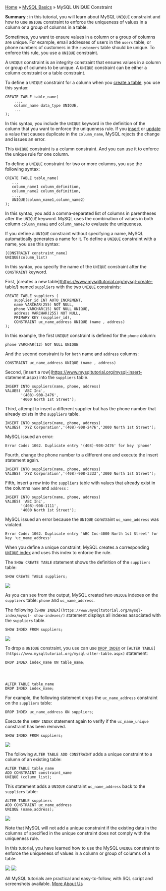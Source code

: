 

[Home](https://www.mysqltutorial.org/) » [MySQL
Basics](https://www.mysqltutorial.org/mysql-basics/) » MySQL UNIQUE Constraint



 **Summary** : in this tutorial, you will learn about MySQL `UNIQUE`
constraint and how to use `UNIQUE` constraint to enforce the uniqueness of
values in a column or a group of columns in a table.



Sometimes, you want to ensure values in a column or a group of columns are
unique. For example, email addresses of users in the `users` table, or phone
numbers of customers in the `customers` table should be unique. To enforce
this rule, you use a `UNIQUE` constraint.



A `UNIQUE` constraint is an integrity constraint that ensures values in a
column or group of columns to be unique. A `UNIQUE` constraint can be either a
column constraint or a table constraint.



To define a `UNIQUE` constraint for a column when you [create a
table](https://www.mysqltutorial.org/mysql-create-table/), you use this
syntax:


    
    
    CREATE TABLE table_name(
        ...,
        column_name data_type UNIQUE,
        ...
    );



In this syntax, you include the `UNIQUE` keyword in the definition of the
column that you want to enforce the uniqueness rule. If you
[insert](https://www.mysqltutorial.org/mysql-insert-statement.aspx) or
[update](https://www.mysqltutorial.org/mysql-update-data.aspx) a value that
causes duplicate in the `column_name`, MySQL rejects the change and issues an
error.



This `UNIQUE` constraint is a column constraint. And you can use it to enforce
the unique rule for one column.



To define a `UNIQUE` constraint for two or more columns, you use the following
syntax:


    
    
    CREATE TABLE table_name(
       ...
       column_name1 column_definition,
       column_name2 column_definition,
       ...,
       UNIQUE(column_name1,column_name2)
    );



In this syntax, you add a comma-separated list of columns in parentheses after
the `UNIQUE` keyword. MySQL uses the combination of values in both column
`column_name1` and `column_name2` to evaluate the uniqueness.



If you define a `UNIQUE` constraint without specifying a name, MySQL
automatically generates a name for it. To define a `UNIQUE` constraint with a
name, you use this syntax:


    
    
    [CONSTRAINT constraint_name]
    UNIQUE(column_list)



In this syntax, you specify the name of the `UNIQUE` constraint after the
`CONSTRAINT` keyword.



First, [creates a new table](https://www.mysqltutorial.org/mysql-create-
table/) named `suppliers` with the two `UNIQUE` constraints:


    
    
    CREATE TABLE suppliers (
        supplier_id INT AUTO_INCREMENT,
        name VARCHAR(255) NOT NULL,
        phone VARCHAR(15) NOT NULL UNIQUE,
        address VARCHAR(255) NOT NULL,
        PRIMARY KEY (supplier_id),
        CONSTRAINT uc_name_address UNIQUE (name , address)
    );
    



In this example, the first `UNIQUE` constraint is defined for the `phone`
column:


    
    
    phone VARCHAR(12) NOT NULL UNIQUE



And the second constraint is for `both` name and `address` columns:


    
    
    CONSTRAINT uc_name_address UNIQUE (name , address)



Second, [insert a row](https://www.mysqltutorial.org/mysql-insert-
statement.aspx) into the `suppliers` table.


    
    
    INSERT INTO suppliers(name, phone, address) 
    VALUES( 'ABC Inc', 
           '(408)-908-2476',
           '4000 North 1st Street');



Third, attempt to insert a different supplier but has the phone number that
already exists in the `suppliers` table.


    
    
    INSERT INTO suppliers(name, phone, address) 
    VALUES( 'XYZ Corporation','(408)-908-2476','3000 North 1st Street');



MySQL issued an error:


    
    
    Error Code: 1062. Duplicate entry '(408)-908-2476' for key 'phone'



Fourth, change the phone number to a different one and execute the insert
statement again.


    
    
    INSERT INTO suppliers(name, phone, address) 
    VALUES( 'XYZ Corporation','(408)-908-3333','3000 North 1st Street');



Fifth, insert a row into the `suppliers` table with values that already exist
in the columns `name` and `address` :


    
    
    INSERT INTO suppliers(name, phone, address) 
    VALUES( 'ABC Inc', 
           '(408)-908-1111',
           '4000 North 1st Street');



MySQL issued an error because the `UNIQUE` constraint `uc_name_address` was
violated.


    
    
    Error Code: 1062. Duplicate entry 'ABC Inc-4000 North 1st Street' for key 'uc_name_address'



When you define a unique constraint, MySQL creates a corresponding [`UNIQUE`
index](https://www.mysqltutorial.org/mysql-unique/) and uses this index to
enforce the rule.



The `SHOW CREATE TABLE` statement shows the definition of the `suppliers`
table:


    
    
    SHOW CREATE TABLE suppliers;

![](https://www.mysqltutorial.org/wp-content/uploads/2019/09/MySQL-UNIQUE-Constraint-and-Index.png)


As you can see from the output, MySQL created two `UNIQUE` indexes on the
`suppliers` table: `phone` and `uc_name_address`.



The following `[SHOW INDEX](https://www.mysqltutorial.org/mysql-index/mysql-
show-indexes/)` statement displays all indexes associated with the `suppliers`
table.


    
    
    SHOW INDEX FROM suppliers;

![](https://www.mysqltutorial.org/wp-content/uploads/2016/05/MySQL-UNIQUE-Constraint-Example.png)


To drop a `UNIQUE` constraint, you use can use [`DROP
INDEX`](https://www.mysqltutorial.org/mysql-index/mysql-drop-index/) or
`[ALTER TABLE](https://www.mysqltutorial.org/mysql-alter-table.aspx)`
statement:


    
    
    DROP INDEX index_name ON table_name;


    
    
    ALTER TABLE table_name
    DROP INDEX index_name;



For example, the following statement drops the `uc_name_address` constraint on
the `suppliers` table:


    
    
    DROP INDEX uc_name_address ON suppliers;



Execute the `SHOW INDEX` statement again to verify if the `uc_name_unique`
constraint has been removed.


    
    
    SHOW INDEX FROM suppliers;

![](https://www.mysqltutorial.org/wp-content/uploads/2016/05/MySQL-Remove-UNIQUE-constraint-example.png)


The following `ALTER TABLE ADD CONSTRAINT` adds a unique constraint to a
column of an existing table:


    
    
    ALTER TABLE table_name
    ADD CONSTRAINT constraint_name 
    UNIQUE (column_list);
    



This statement adds a `UNIQUE` constraint `uc_name_address` back to the
`suppliers` table:


    
    
    ALTER TABLE suppliers
    ADD CONSTRAINT uc_name_address 
    UNIQUE (name,address);

![](https://www.mysqltutorial.org/wp-content/uploads/2016/05/MySQL-UNIQUE-Constraint-Example.png)


Note that MySQL will not add a unique constraint if the existing data in the
columns of specified in the unique constraint does not comply with the
uniqueness rule.



In this tutorial, you have learned how to use the MySQL `UNIQUE` constraint to
enforce the uniqueness of values in a column or group of columns of a table.

![](https://www.mysqltutorial.org/wp-content/themes/evolution/img/left.svg)
![](https://www.mysqltutorial.org/wp-content/themes/evolution/img/right.svg)


All MySQL tutorials are practical and easy-to-follow, with SQL script and
screenshots available. [More About Us](/about-us/)

